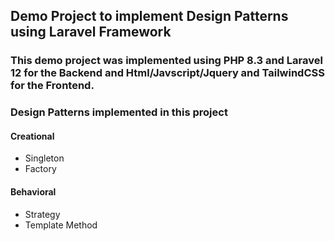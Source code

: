 
## Demo Project to implement Design Patterns using Laravel Framework

### This demo project was implemented using PHP 8.3 and Laravel 12 for the Backend and Html/Javscript/Jquery and TailwindCSS for the Frontend.

### Design Patterns implemented in this project

#### Creational
- Singleton
- Factory

#### Behavioral
- Strategy
- Template Method
